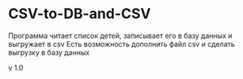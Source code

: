# CSV-to-DB-and-CSV

Программа читает список детей,  записывает его в базу данных и выгружает в csv
Есть возможность дополнить файл csv и сделать выгрузку в базу данных

v 1.0

